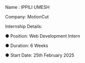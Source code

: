 Name : IPPILI UMESH

Company: MotionCut

Internship Details:

● Position: Web Development Intern

● Duration: 6 Weeks

● Start Date: 25th February 2025
